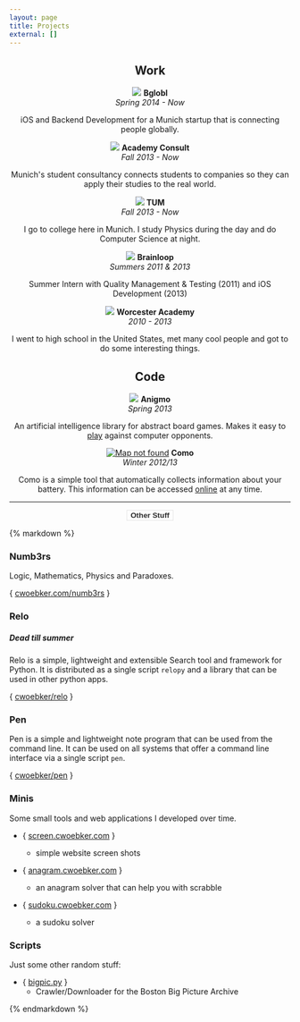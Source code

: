 ```yaml
---
layout: page
title: Projects
external: []
---
```


<div class="row">

<div class="item col-lg-4"><center>
  <h2>Work</h2>
  <a><img class="img-circle" src="/assets/img/projects/bglobl.png"></a>
  <b>Bglobl</b><br>
  <i class="byline">Spring 2014 - Now</i>
  <p>iOS and Backend Development for a Munich startup that is connecting people globally.</p>
</center></div>

<div class="item col-lg-4"><center>
  <a><img class="img-circle" src="/assets/img/projects/ac.png"></a>
  <b>Academy Consult</b><br>
  <i class="byline">Fall 2013 - Now</i>
  <p>Munich's student consultancy connects students to companies so they can apply their studies to the real world.</p>
</center></div>

<div class="item col-lg-4"><center>
  <a><img class="img-circle" src="/assets/img/projects/tum.png"></a>
  <b>TUM</b><br>
  <i class="byline">Fall 2013 - Now</i>
  <p>I go to college here in Munich. I study Physics during the day and do Computer Science at night.</p>
</center></div>

<div class="clearfix"></div>

<div class="item col-lg-4"><center>
  <a><img class="img-circle" src="/assets/img/projects/brainloop.png"></a>
  <b>Brainloop</b><br>
  <i class="byline">Summers 2011 & 2013</i>
  <p>Summer Intern with Quality Management & Testing (2011) and iOS Development (2013)</p>
</center></div>

<div class="item col-lg-4"><center>
  <a><img class="img-circle" src="/assets/img/projects/worcester.png"></a>
  <b>Worcester Academy</b><br>
  <i class="byline">2010 - 2013</i>
  <p>I went to high school in the United States, met many cool people and got to do some interesting things.</p>
</center></div>

<div class="item col-lg-4"><center>
  <h2>Code</h2>
  <a href="http://anigmo.org"><img class="img-circle" src="/assets/img/projects/anigmo.png"></a>
  <b>Anigmo</b><br>
  <i class="byline">Spring 2013</i>
  <p>An artificial intelligence library for abstract board games.
  Makes it easy to <a href="http://play.anigmo.org">play</a> against computer opponents.</p>
</center></div>

<div class="clearfix"></div>

<div class="item col-lg-4"><center>
  <a href="https://github.com/cwoebker/como"><img class="img-circle" src="https://mts0.google.com/vt/data=9JDtAHjlTn3x-Sj-pwj3TI8qbtmqB_-LnEoOWHi1JIH9W7fJrfYPYf2ali6aD042Ny8SYFLwPPZZKXlfEZ4QdxIpwulW3ms6uP5wUAoVf93Jyw3RqOzuf7phyiJTNTa7F40NnNzgarXK_1t3AxD-WqBu5Go8Gincuj1Ho04og_3Sa2UiBghMZdgO5C25rkiQkreOKiiL1sBaWOqNe2jnAM4MI2IC" alt="Map not found"></a>
  <b>Como</b><br>
  <i class="byline">Winter 2012/13</i>
  <p>Como is a simple tool that automatically collects information about your battery. This information can be accessed <a href="http://como.cwoebker.com">online</a> at any time.</p>
</center></div>

</div><!-- row ends -->

<hr>

<center>
<button type="button" class="btn btn-danger" data-toggle="collapse" data-target="#otherstuff" style="border: 1px solid #e5e5e5; background: none; color: #2d2d2d;;">
  <b>Other Stuff</b>
</button>
</center>

<div id="otherstuff" class="collapse">

{% markdown %}

### Numb3rs ###

Logic, Mathematics, Physics and Paradoxes.

{ [cwoebker.com/numb3rs](/numb3rs) }

### Relo ###

##### Dead till summer #####

Relo is a simple, lightweight and extensible Search tool and framework for Python. It is distributed as a
single script `relopy` and a library that can be used in other python apps.

{ [cwoebker/relo](http://github.com/cwoebker/relo) }

### Pen ###

Pen is a simple and lightweight note program that can be used from the command line. It can be used on all systems that offer a command line interface via a single script `pen`.


{ [cwoebker/pen](https://github.com/cwoebker/pen) }

### Minis ###

Some small tools and web applications I developed over time.

- { [screen.cwoebker.com](http://screen.cwoebker.com) }
    - simple website screen shots

- { [anagram.cwoebker.com](http://anagram.cwoebker.com) }
	- an anagram solver that can help you with scrabble

- { [sudoku.cwoebker.com](http://sudoku.cwoebker.com) }
    - a sudoku solver

### Scripts ###

Just some other random stuff:

- { [bigpic.py](http://cwoebker.com/posts/the-beauty-of-big-pictures/) }
    - Crawler/Downloader for the Boston Big Picture Archive

{% endmarkdown %}

</div>

